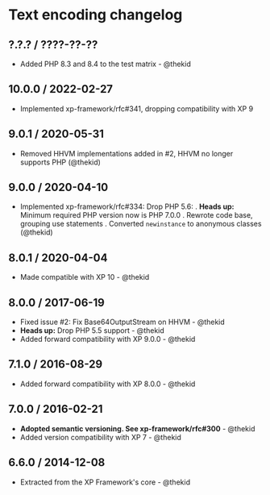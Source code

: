 Text encoding changelog
=======================

## ?.?.? / ????-??-??

* Added PHP 8.3 and 8.4 to the test matrix - @thekid

## 10.0.0 / 2022-02-27

* Implemented xp-framework/rfc#341, dropping compatibility with XP 9

## 9.0.1 / 2020-05-31

* Removed HHVM implementations added in #2, HHVM no longer supports PHP
  (@thekid)

## 9.0.0 / 2020-04-10

* Implemented xp-framework/rfc#334: Drop PHP 5.6:
  . **Heads up:** Minimum required PHP version now is PHP 7.0.0
  . Rewrote code base, grouping use statements
  . Converted `newinstance` to anonymous classes
  (@thekid)

## 8.0.1 / 2020-04-04

* Made compatible with XP 10 - @thekid

## 8.0.0 / 2017-06-19

* Fixed issue #2: Fix Base64OutputStream on HHVM - @thekid
* **Heads up:** Drop PHP 5.5 support - @thekid
* Added forward compatibility with XP 9.0.0 - @thekid

## 7.1.0 / 2016-08-29

* Added forward compatibility with XP 8.0.0 - @thekid

## 7.0.0 / 2016-02-21

* **Adopted semantic versioning. See xp-framework/rfc#300** - @thekid 
* Added version compatibility with XP 7 - @thekid

## 6.6.0 / 2014-12-08

* Extracted from the XP Framework's core - @thekid